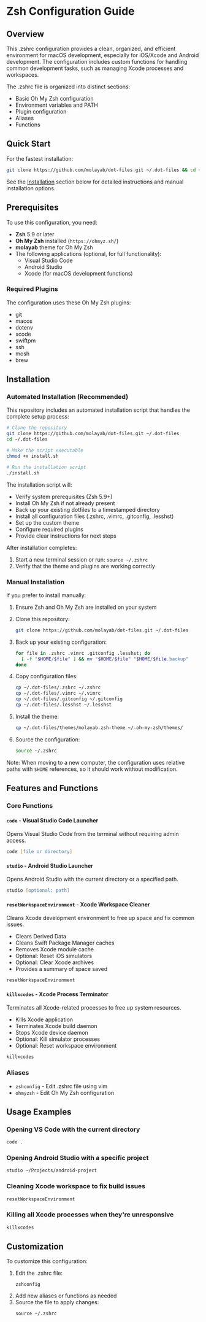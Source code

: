 # Zsh Configuration Guide

## Overview

This .zshrc configuration provides a clean, organized, and efficient environment for macOS development, especially for iOS/Xcode and Android development. The configuration includes custom functions for handling common development tasks, such as managing Xcode processes and workspaces.

The .zshrc file is organized into distinct sections:
- Basic Oh My Zsh configuration
- Environment variables and PATH
- Plugin configuration
- Aliases
- Functions

## Quick Start

For the fastest installation:

```bash
git clone https://github.com/molayab/dot-files.git ~/.dot-files && cd ~/.dot-files && chmod +x install.sh && ./install.sh
```

See the [Installation](#installation) section below for detailed instructions and manual installation options.

## Prerequisites

To use this configuration, you need:

- **Zsh** 5.9 or later
- **Oh My Zsh** installed (`https://ohmyz.sh/`)
- **molayab** theme for Oh My Zsh
- The following applications (optional, for full functionality):
  - Visual Studio Code
  - Android Studio
  - Xcode (for macOS development functions)

### Required Plugins

The configuration uses these Oh My Zsh plugins:
- git
- macos
- dotenv
- xcode
- swiftpm
- ssh
- mosh
- brew

## Installation

### Automated Installation (Recommended)

This repository includes an automated installation script that handles the complete setup process:

```bash
# Clone the repository
git clone https://github.com/molayab/dot-files.git ~/.dot-files
cd ~/.dot-files

# Make the script executable
chmod +x install.sh

# Run the installation script
./install.sh
```

The installation script will:
- Verify system prerequisites (Zsh 5.9+)
- Install Oh My Zsh if not already present
- Back up your existing dotfiles to a timestamped directory
- Install all configuration files (.zshrc, .vimrc, .gitconfig, .lesshst)
- Set up the custom theme
- Configure required plugins
- Provide clear instructions for next steps

After installation completes:
1. Start a new terminal session or run: `source ~/.zshrc`
2. Verify that the theme and plugins are working correctly

### Manual Installation

If you prefer to install manually:

1. Ensure Zsh and Oh My Zsh are installed on your system
2. Clone this repository:
   ```bash
   git clone https://github.com/molayab/dot-files.git ~/.dot-files
   ```

3. Back up your existing configuration:
   ```bash
   for file in .zshrc .vimrc .gitconfig .lesshst; do
     [ -f "$HOME/$file" ] && mv "$HOME/$file" "$HOME/$file.backup"
   done
   ```

4. Copy configuration files:
   ```bash
   cp ~/.dot-files/.zshrc ~/.zshrc
   cp ~/.dot-files/.vimrc ~/.vimrc
   cp ~/.dot-files/.gitconfig ~/.gitconfig
   cp ~/.dot-files/.lesshst ~/.lesshst
   ```

5. Install the theme:
   ```bash
   cp ~/.dot-files/themes/molayab.zsh-theme ~/.oh-my-zsh/themes/
   ```

6. Source the configuration:
   ```bash
   source ~/.zshrc
   ```

Note: When moving to a new computer, the configuration uses relative paths with `$HOME` references, so it should work without modification.

## Features and Functions

### Core Functions

#### `code` - Visual Studio Code Launcher

Opens Visual Studio Code from the terminal without requiring admin access.

```zsh
code [file or directory]
```

#### `studio` - Android Studio Launcher

Opens Android Studio with the current directory or a specified path.

```zsh
studio [optional: path]
```

#### `resetWorkspaceEnvironment` - Xcode Workspace Cleaner

Cleans Xcode development environment to free up space and fix common issues.

- Clears Derived Data
- Cleans Swift Package Manager caches
- Removes Xcode module cache
- Optional: Reset iOS simulators
- Optional: Clear Xcode archives
- Provides a summary of space saved

```zsh
resetWorkspaceEnvironment
```

#### `killxcodes` - Xcode Process Terminator

Terminates all Xcode-related processes to free up system resources.

- Kills Xcode application
- Terminates Xcode build daemon
- Stops Xcode device daemon
- Optional: Kill simulator processes
- Optional: Reset workspace environment

```zsh
killxcodes
```

### Aliases
- `zshconfig` - Edit .zshrc file using vim
- `ohmyzsh` - Edit Oh My Zsh configuration


## Usage Examples

### Opening VS Code with the current directory
```zsh
code .
```

### Opening Android Studio with a specific project
```zsh
studio ~/Projects/android-project
```

### Cleaning Xcode workspace to fix build issues
```zsh
resetWorkspaceEnvironment
```

### Killing all Xcode processes when they're unresponsive
```zsh
killxcodes
```

## Customization
To customize this configuration:

1. Edit the .zshrc file:
   ```
   zshconfig
   ```
2. Add new aliases or functions as needed
3. Source the file to apply changes:
   ```
   source ~/.zshrc
   ```
